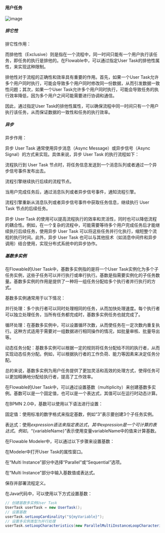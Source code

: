 #### 用户任务

![image](https://user-images.githubusercontent.com/97614802/231629170-78858ed6-451a-44c2-8662-a3f9cc271eb8.png)

##### 排它性

排它性作用：

而排他性（Exclusive）则是指在一个流程中，同一时间只能有一个用户执行该任务，即任务的执行是排他的。在Flowable中，可以通过指定User Task的排他性属性，来实现这种限制。

排他性对于流程的正确性和效率具有重要的作用。首先，如果一个User Task允许多个用户同时执行，可能会导致多个用户同时修改同一份数据，从而引发数据一致性问题；其次，如果一个User Task允许多个用户同时执行，可能会导致任务的执行效率降低，因为多个用户之间可能需要进行协调和通信。

因此，通过指定User Task的排他性属性，可以确保流程中同一时间只有一个用户执行该任务，从而保证数据的一致性和任务的执行效率。

##### 异步

异步作用：

异步 User Task 通常使用异步消息（Async Message）或异步信号（Async Signal）的方式来实现。具体来说，异步 User Task 的执行流程如下：

流程执行到 User Task 节点时，将任务信息发送到一个消息队列或者通过一个异步信号事件发布出去。

流程引擎继续执行后续的流程节点。

当用户完成任务后，通过消息队列或者异步信号事件，通知流程引擎。

流程引擎重新从消息队列或者异步信号事件中获取任务信息，继续执行 User Task 节点的后续任务。

异步 User Task 的使用可以提高流程执行的效率和灵活性，同时也可以降低流程的耦合性。例如，在一个复杂的流程中，可能需要等待多个用户完成任务后才能继续执行后续任务，使用异步 User Task 可以将这些任务并行化执行，缩短整个流程的执行时间。此外，异步 User Task 也可以与其他技术（如消息中间件和异步调用）结合使用，实现分布式系统中的异步协作。

##### 基数多实例

在Flowable的User Task中，基数多实例指的是将一个User Task实例化为多个子任务实例，这些子任务可以并行执行或串行执行。基数是指需要实例化的子任务数量。基数多实例的作用是提供了一种将一组任务分配给多个执行者并行执行的方式。

基数多实例通常用于以下情况：

并行处理：多个执行者可以同时处理相同的任务，从而加快处理速度。每个执行者可以独立处理任务，当所有任务都完成时，基数多实例任务也就完成了。

循环处理：在基数多实例中，可以设置循环次数，从而使任务在一定次数内重复执行。这种方式适用于需要对一组数据进行相同操作的情况，如批量审核、批量导出等。

动态任务分配：基数多实例可以根据一定的规则将任务分配给不同的执行者，从而实现动态任务分配。例如，可以根据执行者的工作负荷、能力等因素来决定任务分配。

总的来说，基数多实例为用户任务提供了更加灵活和高效的处理方式，使得任务可以更加精确地分配给执行者，提高了工作效率。

在Flowable的User Task中，可以通过设置基数（multiplicity）来创建基数多实例。基数可以是一个固定值，也可以是一个表达式，其值可以在运行时动态计算。

在BPMN 2.0中，基数可以使用以下语法进行设置：

固定值：使用标准的数字格式来指定基数，例如“3”表示要创建3个子任务实例。

表达式：使用${expression}语法来指定表达式，其中expression是一个可计算的表达式。例如，“${variableName}”表示使用变量variableName中的值来计算基数。

在Flowable Modeler中，可以通过以下步骤来设置基数：

在Modeler中打开User Task的属性窗口。

在“Multi Instance”部分中选择“Parallel”或“Sequential”选项。

在“Multi Instance”部分中输入基数值或表达式。

保存并部署流程定义。

在Java代码中，可以使用以下方式设置基数：

```java
// 创建基数多实例User Task
UserTask userTask = new UserTask();
// 设置基数
userTask.setLoopCardinality("${myVariable}");
// 设置多实例类型为并行处理
userTask.setLoopCharacteristics(new ParallelMultiInstanceLoopCharacteristics());

```
